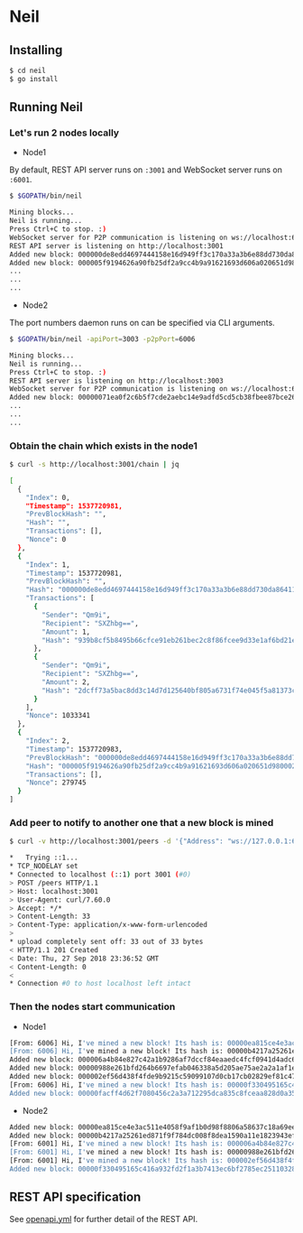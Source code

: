 # Neil

## Installing

```bash
$ cd neil
$ go install
```

## Running Neil

### Let's run 2 nodes locally

* Node1

By default, REST API server runs on `:3001` and WebSocket server runs on `:6001`.

```bash
$ $GOPATH/bin/neil

Mining blocks...
Neil is running...
Press Ctrl+C to stop. :)
WebSocket server for P2P communication is listening on ws://localhost:6001
REST API server is listening on http://localhost:3001
Added new block: 000000de8edd4697444158e16d949ff3c170a33a3b6e88dd730da86411cb2114
Added new block: 000005f9194626a90fb25df2a9cc4b9a91621693d606a020651d9800024ac880
...
...
...
```

* Node2

The port numbers daemon runs on can be specified via CLI arguments.

```bash
$ $GOPATH/bin/neil -apiPort=3003 -p2pPort=6006

Mining blocks...
Neil is running...
Press Ctrl+C to stop. :)
REST API server is listening on http://localhost:3003
WebSocket server for P2P communication is listening on ws://localhost:6006
Added new block: 00000071ea0f2c6b5f7cde2aebc14e9adfd5cd5cb38fbee87bce26cfab9f5ae6
...
...
...
```

### Obtain the chain which exists in the node1

```bash
$ curl -s http://localhost:3001/chain | jq

[
  {
    "Index": 0,
    "Timestamp": 1537720981,
    "PrevBlockHash": "",
    "Hash": "",
    "Transactions": [],
    "Nonce": 0
  },
  {
    "Index": 1,
    "Timestamp": 1537720981,
    "PrevBlockHash": "",
    "Hash": "000000de8edd4697444158e16d949ff3c170a33a3b6e88dd730da86411cb2114",
    "Transactions": [
      {
        "Sender": "Qm9i",
        "Recipient": "SXZhbg==",
        "Amount": 1,
        "Hash": "939b8cf5b8495b66cfce91eb261bec2c8f86fcee9d33e1af6bd21ebe43acb1c8"
      },
      {
        "Sender": "Qm9i",
        "Recipient": "SXZhbg==",
        "Amount": 2,
        "Hash": "2dcff73a5bac8dd3c14d7d125640bf805a6731f74e045f5a81373cdd91d4e80e"
      }
    ],
    "Nonce": 1033341
  },
  {
    "Index": 2,
    "Timestamp": 1537720983,
    "PrevBlockHash": "000000de8edd4697444158e16d949ff3c170a33a3b6e88dd730da86411cb2114",
    "Hash": "000005f9194626a90fb25df2a9cc4b9a91621693d606a020651d9800024ac880",
    "Transactions": [],
    "Nonce": 279745
  }
]
```

### Add peer to notify to another one that a new block is mined

```bash
$ curl -v http://localhost:3001/peers -d '{"Address": "ws://127.0.0.1:6006"}'

*   Trying ::1...
* TCP_NODELAY set
* Connected to localhost (::1) port 3001 (#0)
> POST /peers HTTP/1.1
> Host: localhost:3001
> User-Agent: curl/7.60.0
> Accept: */*
> Content-Length: 33
> Content-Type: application/x-www-form-urlencoded
>
* upload completely sent off: 33 out of 33 bytes
< HTTP/1.1 201 Created
< Date: Thu, 27 Sep 2018 23:36:52 GMT
< Content-Length: 0
<
* Connection #0 to host localhost left intact
```

### Then the nodes start communication

- Node1

```bash
[From: 6006] Hi, I've mined a new block! Its hash is: 00000ea815ce4e3ac511e4058f9af1b0d98f8806a58637c18a69eebf8adc8392
[From: 6006] Hi, I've mined a new block! Its hash is: 00000b4217a25261ed871f9f784dc008f8dea1590a11e1823943ef641c479ca4
Added new block: 000006a4b84e827c42a1b9286af7dccf84eaaedc4fcf0941d4adc681594811cb
Added new block: 00000988e261bfd264b6697efab046338a5d205ae75ae2a2a1af1eb99300cc78
Added new block: 000002ef56d438f4fde9b9215c59099107d0cb17cb02829ef81c47478fca8268
[From: 6006] Hi, I've mined a new block! Its hash is: 00000f330495165c416a932fd2f1a3b7413ec6bf2785ec2511032864ddb20e6d
Added new block: 00000facff4d62f7080456c2a3a712295dca835c8fceaa828d0a35135f5b22b0
```

- Node2

```bash
Added new block: 00000ea815ce4e3ac511e4058f9af1b0d98f8806a58637c18a69eebf8adc8392
Added new block: 00000b4217a25261ed871f9f784dc008f8dea1590a11e1823943ef641c479ca4
[From: 6001] Hi, I've mined a new block! Its hash is: 000006a4b84e827c42a1b9286af7dccf84eaaedc4fcf0941d4adc681594811cb
[From: 6001] Hi, I've mined a new block! Its hash is: 00000988e261bfd264b6697efab046338a5d205ae75ae2a2a1af1eb99300cc78
[From: 6001] Hi, I've mined a new block! Its hash is: 000002ef56d438f4fde9b9215c59099107d0cb17cb02829ef81c47478fca8268
Added new block: 00000f330495165c416a932fd2f1a3b7413ec6bf2785ec2511032864ddb20e6d
```

## REST API specification

See [openapi.yml](https://github.com/ackintosh/neil/blob/master/openapi.yml) for further detail of the REST API.

